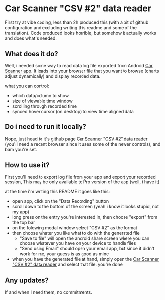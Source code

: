 # Car Scanner "CSV #2" data reader

First try at vibe coding, less than 2h produced this (with a bit of github configuration and excluding writing this readme and some of the translation). Code produced looks horrible, but somehow it actually works and does what's needed.

## What does it do?

Well, i needed some way to read data log file exported from Android [Car Scanner app](https://play.google.com/store/apps/details?id=com.ovz.carscanner). It loads into your browser file that you want to browse (charts adjust dynamically) and display recorded data.

what you can control:
- which data/column to show
- size of viewable time window
- scrolling through recorded time
- synced hover cursor (on desktop) to view time aligned data

## Do i need to run it locally?

Nope, just head to it's github page [Car Scanner "CSV #2" data reader](https://bartlomiejwereszczynski.github.io/car-scanner-csv-reader/) (you'll need a recent browser since it uses some of the newer controls), and bam you're set.

## How to use it?

First you'll need to export log file from your app and export your recorded session, This may be only available to Pro version of the app (well, i have it)

at the time i'm writing this README it goes like this:
- open app, click on the "Data Recording" button
- scroll down to the bottom of the screen (yeah i know it looks stupid, not my app)
- long press on the entry you're interested in, then choose "export" from the top bar
- on the folowing modal window select "CSV #2" as the format
- then choose whater you like what to do with the generated file
  - "Save to file" will open the android share screen where you can choose whatever you have on your device to handle files
  - "Send using Email" should open your email app, but since it didn't work for me, your guess is as good as mine
- when you have the generated file at hand, simply open the [Car Scanner "CSV #2" data reader](https://bartlomiejwereszczynski.github.io/car-scanner-csv-reader/) and select that file. you're done

## Any updates?

If and when I need them, no commitments.
